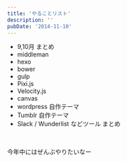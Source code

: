 ```yaml
---
title: 'やることリスト'
description: ''
pubDate: '2014-11-10'
---
```


<ul>
<li>9,10月 まとめ</li>
<li>middleman</li>
<li>hexo</li>
<li>bower</li>
<li>gulp</li>
<li>Pixi.js</li>
<li>Velocity.js</li>
<li>canvas</li>
<li>wordpress 自作テーマ</li>
<li>Tumblr 自作テーマ</li>
<li>Slack / Wunderlist などツール まとめ</li>
</ul>
<p>&nbsp;</p>
<p>今年中にはぜんぶやりたいなー</p>
